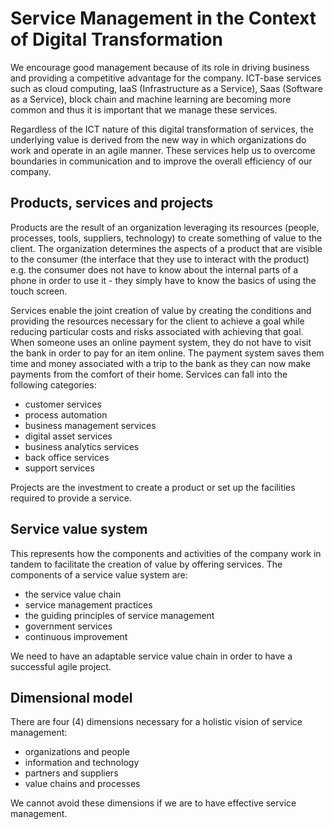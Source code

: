 # Service Management in the Context of Digital Transformation
We encourage good management because of its role in driving business and providing a competitive advantage for the company. ICT-base services such as cloud computing, IaaS (Infrastructure as a Service), Saas (Software as a Service), block chain and machine learning are becoming more common and thus it is important that we manage these services.

Regardless of the ICT nature of this digital transformation of services, the underlying value is derived from the new way in which organizations do work and operate in an agile manner. These services help us to overcome boundaries in communication and to improve the overall efficiency of our company.

## Products, services and projects
Products are the result of an organization leveraging its resources (people, processes, tools, suppliers, technology) to create something of value to the client. The organization determines the aspects of a product that are visible to the consumer (the interface that they use to interact with the product) e.g. the consumer does not have to know about the internal parts of a phone in order to use it - they simply have to know the basics of using the touch screen.

Services enable the joint creation of value by creating the conditions and providing the resources necessary for the client to achieve a goal while reducing particular costs and risks associated with achieving that goal. When someone uses an online payment system, they do not have to visit the bank in order to pay for an item online. The payment system saves them time and money associated with a trip to the bank as they can now make payments from the comfort of their home. Services can fall into the following categories:
- customer services
- process automation
- business management services
- digital asset services
- business analytics services
- back office services
- support services

Projects are the investment to create a product or set up the facilities required to provide a service.

## Service value system
This represents how the components and activities of the company work in tandem to facilitate the creation of value by offering services. The components of a service value system are:
- the service value chain
- service management practices
- the guiding principles of service management
- government services
- continuous improvement

We need to have an adaptable service value chain in order to have a successful agile project.

## Dimensional model
There are four (4) dimensions necessary for a holistic vision of service management:
- organizations and people
- information and technology
- partners and suppliers
- value chains and processes

We cannot avoid these dimensions if we are to have effective service management.
